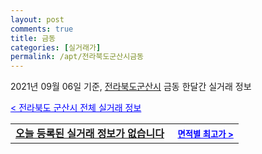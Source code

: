 ```yaml
---
layout: post
comments: true
title: 금동
categories: [실거래가]
permalink: /apt/전라북도군산시금동
---
```


2021년 09월 06일 기준, <a href="/apt/전라북도군산시">전라북도군산시</a> 금동 한달간 실거래 정보

<a style="color: blue;" href="/apt/전라북도군산시">< 전라북도 군산시 전체 실거래 정보</a>
<!---- start ---->
<table>
  <tr>
    <td colspan="4" style="font-weight: bold;"><a href="/apt/전라북도군산시금동{name_without_space}">오늘 등록된 실거래 정보가 없습니다</a> &nbsp;&nbsp;&nbsp; <a style="color: blue; font-size: smaller;" href="/apt/전라북도군산시금동{name_without_space}">면적별 최고가 ></a></td>
  </tr>
    
</table>
<!---- end ---->
    